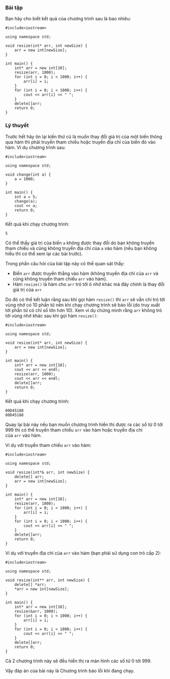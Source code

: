 ### Bài tập

Bạn hãy cho biết kết quả của chương trình sau là bao nhiêu:

```
#include<iostream>

using namespace std;

void resize(int* arr, int newSize) {
	arr = new int[newSize];
}

int main() {
	int* arr = new int[10];
	resize(arr, 1000);
	for (int i = 0; i < 1000; i++) {
		arr[i] = i;
	}
	for (int i = 0; i < 1000; i++) {
		cout << arr[i] << " ";
	}
	delete[]arr;
	return 0;
}

```

### Lý thuyết

Trước hết hãy ôn lại kiến thứ cũ là muốn thay đổi giá trị của một biến thông qua hàm thì phải truyền tham chiếu hoặc truyền địa chỉ của biến đó vào hàm. Ví dụ chương trình sau:

```
#include<iostream>

using namespace std;

void change(int a) {
	a = 1000;
}

int main() {
	int a = 5;
	change(a);
	cout << a;
	return 0;
}

```

Kết quả khi chạy chương trình:

```
5
```

Có thể thấy giá trị của biến `a` không được thay đổi do bạn không truyền tham chiếu và cũng không truyền địa chỉ của `a` vào hàm (nếu bạn không hiểu thì có thể xem lại các bài trước).

Trong phần câu hỏi của bài tập này có thể quan sát thấy:

-   Biến `arr` được truyền thẳng vào hàm (không truyền địa chỉ của `arr` và cũng không truyền tham chiếu `arr` vào hàm).
-   Hàm `resize()` là hàm cho `arr` trỏ tới ô nhớ khác mà đây chính là thay đổi giá trị của `arr`

Do đó có thể kết luận rằng sau khi gọi hàm `resize()` thì `arr` sẽ vẫn chỉ trỏ tới vùng nhớ có 10 phần tử nên khi chạy chương trình sẽ báo lỗi (do truy xuất tới phần tử có chỉ số lớn hơn 10). Xem ví dụ chứng minh rằng `arr` không trỏ tới vùng nhớ khác sau khi gọi hàm `resize()`:

```
#include<iostream>

using namespace std;

void resize(int* arr, int newSize) {
	arr = new int[newSize];
}

int main() {
	int* arr = new int[10];
	cout << arr << endl;
	resize(arr, 1000);
	cout << arr << endl;
	delete[]arr;
	return 0;
}

```

Kết quả khi chạy chương trình:

```
00D45188
00D45188
```

Quay lại bài này nếu bạn muốn chương trình hiển thị được ra các số từ 0 tới 999 thì có thể truyền tham chiếu `arr` vào hàm hoặc truyền địa chỉ của `arr` vào hàm.

Ví dụ với truyền tham chiếu `arr` vào hàm:

```
#include<iostream>

using namespace std;

void resize(int*& arr, int newSize) {
	delete[] arr;
	arr = new int[newSize];
}

int main() {
	int* arr = new int[10];
	resize(arr, 1000);
	for (int i = 0; i < 1000; i++) {
		arr[i] = i;
	}
	for (int i = 0; i < 1000; i++) {
		cout << arr[i] << " ";
	}
	delete[]arr;
	return 0;
}

```

Ví dụ với truyền địa chỉ của `arr` vào hàm (bạn phải sử dụng con trỏ cấp 2):

```
#include<iostream>

using namespace std;

void resize(int** arr, int newSize) {
	delete[] *arr;
	*arr = new int[newSize];
}

int main() {
	int* arr = new int[10];
	resize(&arr, 1000);
	for (int i = 0; i < 1000; i++) {
		arr[i] = i;
	}
	for (int i = 0; i < 1000; i++) {
		cout << arr[i] << " ";
	}
	delete[]arr;
	return 0;
}

```

Cả 2 chương trình này sẽ đều hiển thị ra màn hình các số từ 0 tới 999.

Vậy đáp án của bài này là Chương trình báo lỗi khi đang chạy.